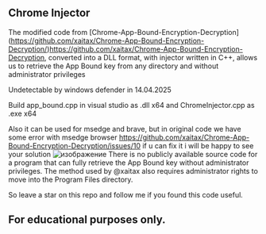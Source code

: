 ## Chrome Injector

The modified code from [Chrome-App-Bound-Encryption-Decryption] (https://github.com/xaitax/Chrome-App-Bound-Encryption-Decryption/)https://github.com/xaitax/Chrome-App-Bound-Encryption-Decryption, converted into a DLL format, with injector written in C++, allows us to retrieve the App Bound key from any directory and without administrator privileges

Undetectable by windows defender in 14.04.2025

Build app_bound.cpp in visual studio as .dll x64 and ChromeInjector.cpp as .exe x64

Also it can be used for msedge and brave, but in original code we have some error with msedge browser https://github.com/xaitax/Chrome-App-Bound-Encryption-Decryption/issues/10 if u can fix it i will be happy to see your solution 
![изображение](https://github.com/user-attachments/assets/9b16c534-37f7-4d43-b04c-68cf308be1ca)
There is no publicly available source code for a program that can fully retrieve the App Bound key without administrator privileges. The method used by @xaitax also requires administrator rights to move into the Program Files directory. 

So leave a star on this repo and follow me if you found this code useful.


## For educational purposes only.



